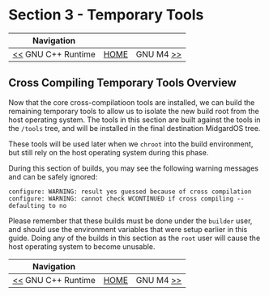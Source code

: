 # Section 3 - Temporary Tools

| Navigation |||
| --- | --- | ---: |
| [<<](../CrossCompilationTools/LibStdC++.md) GNU C++ Runtime | [HOME](../README.md) | GNU M4 [>>](./GNUM4.md) |

## Cross Compiling Temporary Tools Overview

Now that the core cross-compilatioon tools are installed, we can build the remaining temporary tools to allow us to isolate the new build root from the host operating system. The tools in this section are built against the tools in the `/tools` tree, and will be installed in the final destination MidgardOS tree.

These tools will be used later when we `chroot` into the build environment, but still rely on the host operating system during this phase.

During this section of builds, you may see the following warning messages and can be safely ignored:

```
configure: WARNING: result yes guessed because of cross compilation
configure: WARNING: cannot check WCONTINUED if cross compiling -- defaulting to no
```

Please remember that these builds must be done under the `builder` user, and should use the environment variables that were setup earlier in this guide. Doing any of the builds in this section as the `root` user will cause the host operating system to become unusable.

| Navigation |||
| --- | --- | ---: |
| [<<](../CrossCompilationTools/LibStdC++.md) GNU C++ Runtime | [HOME](../README.md) | GNU M4 [>>](./GNUM4.md) |
